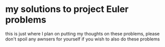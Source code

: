 # my solutions to project Euler problems
this is just where I plan on putting my thoughts on these problems, please don't spoil any awnsers for yourself if you wish to also do these problems
